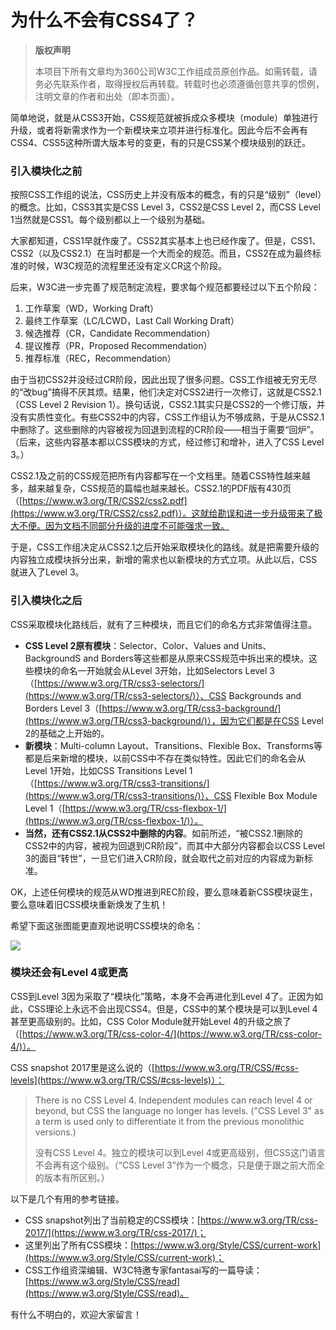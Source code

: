 # 为什么不会有CSS4了？

> **版权声明**
> 
> 本项目下所有文章均为360公司W3C工作组成员原创作品。如需转载，请务必先联系作者，取得授权后再转载。转载时也必须遵循创意共享的惯例，注明文章的作者和出处（即本页面）。


简单地说，就是从CSS3开始，CSS规范就被拆成众多模块（module）单独进行升级，或者将新需求作为一个新模块来立项并进行标准化。因此今后不会再有CSS4、CSS5这种所谓大版本号的变更，有的只是CSS某个模块级别的跃迁。

### 引入模块化之前

按照CSS工作组的说法，CSS历史上并没有版本的概念，有的只是“级别”（level）的概念。比如，CSS3其实是CSS Level 3，CSS2是CSS Level 2，而CSS Level 1当然就是CSS1。每个级别都以上一个级别为基础。

大家都知道，CSS1早就作废了。CSS2其实基本上也已经作废了。但是，CSS1、CSS2（以及CSS2.1）在当时都是一个大而全的规范。而且，CSS2在成为最终标准的时候，W3C规范的流程里还没有定义CR这个阶段。

后来，W3C进一步完善了规范制定流程，要求每个规范都要经过以下五个阶段：

1. 工作草案（WD，Working Draft）
2. 最终工作草案（LC/LCWD，Last Call Working Draft）
3. 候选推荐（CR，Candidate Recommendation）
4. 提议推荐（PR，Proposed Recommendation）
5. 推荐标准（REC，Recommendation）

由于当初CSS2并没经过CR阶段，因此出现了很多问题。CSS工作组被无穷无尽的“改bug”搞得不厌其烦。结果，他们决定对CSS2进行一次修订，这就是CSS2.1（CSS Level 2 Revision 1）。换句话说，CSS2.1其实只是CSS2的一个修订版，并没有实质性变化。有些CSS2中的内容，CSS工作组认为不够成熟，于是从CSS2.1中删除了。这些删除的内容被视为回退到流程的CR阶段——相当于需要“回炉”。（后来，这些内容基本都以CSS模块的方式，经过修订和增补，进入了CSS Level 3。）

CSS2.1及之前的CSS规范把所有内容都写在一个文档里。随着CSS特性越来越多，越来越复杂，CSS规范的篇幅也越来越长。CSS2.1的PDF版有430页（[https://www.w3.org/TR/CSS2/css2.pdf](https://www.w3.org/TR/CSS2/css2.pdf)）。这就给勘误和进一步升级带来了极大不便。因为文档不同部分升级的进度不可能强求一致。

于是，CSS工作组决定从CSS2.1之后开始采取模块化的路线。就是把需要升级的内容独立成模块拆分出来，新增的需求也以新模块的方式立项。从此以后，CSS就进入了Level 3。

### 引入模块化之后

CSS采取模块化路线后，就有了三种模块，而且它们的命名方式非常值得注意。

- **CSS Level 2原有模块**：Selector、Color、Values and Units、BackgroundS and Borders等这些都是从原来CSS规范中拆出来的模块。这些模块的命名一开始就会从Level 3开始，比如Selectors Level 3（[https://www.w3.org/TR/css3-selectors/](https://www.w3.org/TR/css3-selectors/)）、CSS Backgrounds and Borders Level 3（[https://www.w3.org/TR/css3-background/](https://www.w3.org/TR/css3-background/)），因为它们都是在CSS Level 2的基础之上开始的。
- **新模块**：Multi-column Layout、Transitions、Flexible Box、Transforms等都是后来新增的模块，以前CSS中不存在类似特性。因此它们的命名会从Level 1开始，比如CSS Transitions Level 1（[https://www.w3.org/TR/css3-transitions/](https://www.w3.org/TR/css3-transitions/)）、CSS Flexible Box Module Level 1（[https://www.w3.org/TR/css-flexbox-1/](https://www.w3.org/TR/css-flexbox-1/)）。
- **当然，还有CSS2.1从CSS2中删除的内容**。如前所述，“被CSS2.1删除的CSS2中的内容，被视为回退到CR阶段”，而其中大部分内容都会以CSS Level 3的面目“转世”，一旦它们进入CR阶段，就会取代之前对应的内容成为新标准。

OK，上述任何模块的规范从WD推进到REC阶段，要么意味着新CSS模块诞生，要么意味着旧CSS模块重新焕发了生机！

希望下面这张图能更直观地说明CSS模块的命名：

![](https://s1.ssl.qhres.com/static/be5dea94aac966f5.svg)

### 模块还会有Level 4或更高

CSS到Level 3因为采取了“模块化”策略，本身不会再进化到Level 4了。正因为如此，CSS理论上永远不会出现CSS4。但是，CSS中的某个模块是可以到Level 4甚至更高级别的。比如，CSS Color Module就开始Level 4的升级之旅了（[https://www.w3.org/TR/css-color-4/](https://www.w3.org/TR/css-color-4/)）。

CSS snapshot 2017里是这么说的（[https://www.w3.org/TR/CSS/#css-levels](https://www.w3.org/TR/CSS/#css-levels)）：

> There is no CSS Level 4. Independent modules can reach level 4 or beyond, but CSS the language no longer has levels. ("CSS Level 3" as a term is used only to differentiate it from the previous monolithic versions.)
>
> 没有CSS Level 4。独立的模块可以到Level 4或更高级别，但CSS这门语言不会再有这个级别。（“CSS Level 3”作为一个概念，只是便于跟之前大而全的版本有所区别。）

以下是几个有用的参考链接。

- CSS snapshot列出了当前稳定的CSS模块：[https://www.w3.org/TR/css-2017/](https://www.w3.org/TR/css-2017/)；
- 这里列出了所有CSS模块：[https://www.w3.org/Style/CSS/current-work](https://www.w3.org/Style/CSS/current-work)；
- CSS工作组资深编辑、W3C特邀专家fantasai写的一篇导读：[https://www.w3.org/Style/CSS/read](https://www.w3.org/Style/CSS/read)。

有什么不明白的，欢迎大家留言！